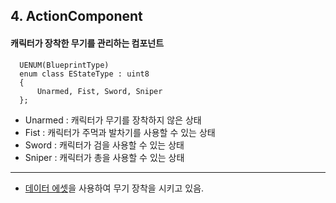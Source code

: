 ## 4. ActionComponent

####  캐릭터가 장착한 무기를 관리하는 컴포넌트

```
  UENUM(BlueprintType)
  enum class EStateType : uint8
  {
	  Unarmed, Fist, Sword, Sniper
  };
```
- Unarmed : 캐릭터가 무기를 장착하지 않은 상태
- Fist : 캐릭터가 주먹과 발차기를 사용할 수 있는 상태
- Sword : 캐릭터가 검을 사용할 수 있는 상태
- Sniper : 캐릭터가 총을 사용할 수 있는 상태

--------------

+ [데이터 에셋](https://github.com/HanYooTae/Unreal-Game-Project1/blob/main/%ED%94%84%EB%A1%9C%EC%A0%9D%ED%8A%B8%20%EA%B0%9C%EC%9A%94/DataAssets/DataAssets.md)을 사용하여 무기 장착을 시키고 있음.
